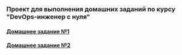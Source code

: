 ### Проект для выполнения домашних заданий по курсу "DevOps-инженер с нуля"

#### [Домашнее задание №1](\lesson1\lesson1.md "lesson1.md")
#### [Домашнее задание №2](\lesson2\lesson2.md "lesson2.md")
